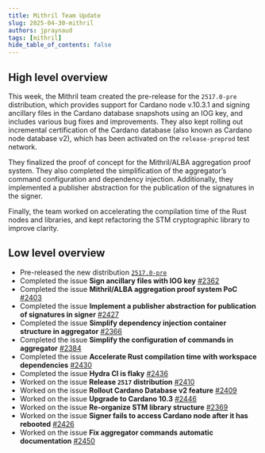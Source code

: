 ```yaml
---
title: Mithril Team Update
slug: 2025-04-30-mithril
authors: jpraynaud
tags: [mithril]
hide_table_of_contents: false
---
```


## High level overview

This week, the Mithril team created the pre-release for the `2517.0-pre` distribution, which provides support for Cardano node v.10.3.1 and signing ancillary files in the Cardano database snapshots using an IOG key, and includes various bug fixes and improvements. They also kept rolling out incremental certification of the Cardano database (also known as Cardano node database v2), which has been activated on the `release-preprod` test network.

They finalized the proof of concept for the Mithril/ALBA aggregation proof system. They also completed the simplification of the aggregator’s command configuration and dependency injection. Additionally, they implemented a publisher abstraction for the publication of the signatures in the signer.

Finally, the team worked on accelerating the compilation time of the Rust nodes and libraries, and kept refactoring the STM cryptographic library to improve clarity.

## Low level overview

- Pre-released the new distribution [`2517.0-pre`](https://github.com/input-output-hk/mithril/releases/tag/2517.0-pre)
- Completed the issue **Sign ancillary files with IOG key** [#2362](https://github.com/input-output-hk/mithril/issues/2362)
- Completed the issue **Mithril/ALBA aggregation proof system PoC** [#2403](https://github.com/input-output-hk/mithril/issues/2403)
- Completed the issue **Implement a publisher abstraction for publication of signatures in signer** [#2427](https://github.com/input-output-hk/mithril/issues/2427)
- Completed the issue **Simplify dependency injection container structure in aggregator** [#2366](https://github.com/input-output-hk/mithril/issues/2366)
- Completed the issue **Simplify the configuration of commands in aggregator** [#2384](https://github.com/input-output-hk/mithril/issues/2384)
- Completed the issue **Accelerate Rust compilation time with workspace dependencies** [#2430](https://github.com/input-output-hk/mithril/issues/2430)
- Completed the issue **Hydra CI is flaky** [#2436](https://github.com/input-output-hk/mithril/issues/2436)
- Worked on the issue **Release `2517` distribution** [#2410](https://github.com/input-output-hk/mithril/issues/2410)
- Worked on the issue **Rollout Cardano Database v2 feature** [#2409](https://github.com/input-output-hk/mithril/issues/2409)
- Worked on the issue **Upgrade to Cardano 10.3** [#2446](https://github.com/input-output-hk/mithril/issues/2446)
- Worked on the issue **Re-organize STM library structure** [#2369](https://github.com/input-output-hk/mithril/issues/2369)
- Worked on the issue **Signer fails to access Cardano node after it has rebooted** [#2426](https://github.com/input-output-hk/mithril/issues/2426)
- Worked on the issue **Fix aggregator commands automatic documentation** [#2450](https://github.com/input-output-hk/mithril/issues/2450)
